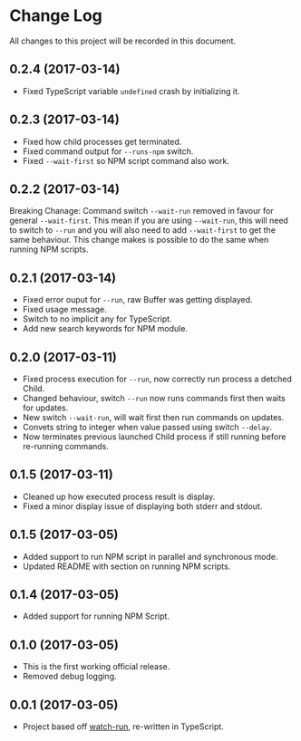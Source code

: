 # Change Log

All changes to this project will be recorded in this document.

## 0.2.4 (2017-03-14)

* Fixed TypeScript variable `undefined` crash by initializing it.

## 0.2.3 (2017-03-14)

* Fixed how child processes get terminated.
* Fixed command output for `--runs-npm` switch.
* Fixed `--wait-first` so NPM script command also work.

## 0.2.2 (2017-03-14)

Breaking Chanage:
  Command switch `--wait-run` removed in favour for general `--wait-first`. This mean if you are using `--wait-run`, this will need to switch to `--run` and you will also need to add `--wait-first` to get the same behaviour. This change makes is possible to do the same when running NPM scripts.

## 0.2.1 (2017-03-14)

* Fixed error ouput for `--run`, raw Buffer was getting displayed.
* Fixed usage message.
* Switch to no implicit any for TypeScript.
* Add new search keywords for NPM module.

## 0.2.0 (2017-03-11)

* Fixed process execution for `--run`, now correctly run process a detched Child.
* Changed behaviour, switch `--run` now runs commands first then waits for updates.
* New switch `--wait-run`, will wait first then run commands on updates.
* Convets string to integer when value passed using switch `--delay`.
* Now terminates previous launched Child process if still running before re-running commands.

## 0.1.5 (2017-03-11)

* Cleaned up how executed process result is display.
* Fixed a minor display issue of displaying both stderr and stdout.

## 0.1.5 (2017-03-05)

* Added support to run NPM script in parallel and synchronous mode.
* Updated README with section on running NPM scripts.


## 0.1.4 (2017-03-05)

* Added support for running NPM Script.

## 0.1.0 (2017-03-05)

* This is the first working official release.
* Removed debug logging.

## 0.0.1 (2017-03-05)

* Project based off [watch-run](https://www.npmjs.com/package/watch-run), re-written in TypeScript.

